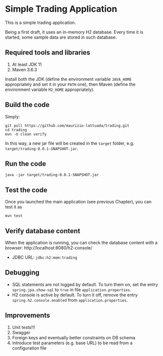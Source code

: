 # Simple Trading Application

This is a simple trading application.

Being a first draft, it uses an in-memory H2 database. Every time it is started, some 
sample data are stored in such database.

## Required tools and libraries

1. At least JDK 11
2. Maven 3.6.3

Install both the JDK (define the environment variable `JAVA_HOME` appropriately and set 
it in your `PATH` one), then Maven (define the environment variable `M2_HOME` appropriately).

## Build the code

Simply:
```shell
git pull https://github.com/maurizio-lattuada/trading.git
cd trading
mvn -U clean verify
```

In this way, a new jar file will be created in the `target` folder, e.g. 
`target/trading-0.0.1-SNAPSHOT.jar`.

## Run the code

```shell
java -jar target/trading-0.0.1-SNAPSHOT.jar
```

## Test the code

Once you launched the main application (see previous Chapter), you can test it as
```shell
mvn test
```

## Verify database content
When the application is running, you can check the database content with a browser: http://localhost:8080/h2-console/
* JDBC URL: `jdbc:h2:mem:trading`

## Debugging
* SQL statements are not logged by default. To turn them on, set the entry `spring.jpa.show-sql` 
to `true` in file `application.properties`.
* H2 console is active by default. To turn it off, remove the entry `spring.h2.console.enabled` 
from `application.properties`.

## Improvements

1. Unit tests!!!
2. Swagger
3. Foreign keys and eventually better constraints on DB schema
4. Introduce test parameters (e.g. base URL) to be read from a configuration file
